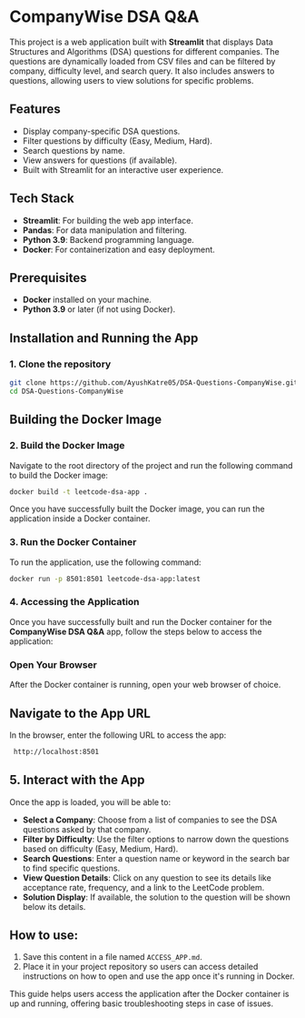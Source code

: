 # CompanyWise DSA Q&A

This project is a web application built with **Streamlit** that displays Data Structures and Algorithms (DSA) questions for different companies. The questions are dynamically loaded from CSV files and can be filtered by company, difficulty level, and search query. It also includes answers to questions, allowing users to view solutions for specific problems.

## Features

- Display company-specific DSA questions.
- Filter questions by difficulty (Easy, Medium, Hard).
- Search questions by name.
- View answers for questions (if available).
- Built with Streamlit for an interactive user experience.

## Tech Stack

- **Streamlit**: For building the web app interface.
- **Pandas**: For data manipulation and filtering.
- **Python 3.9**: Backend programming language.
- **Docker**: For containerization and easy deployment.

## Prerequisites

- **Docker** installed on your machine.
- **Python 3.9** or later (if not using Docker).

## Installation and Running the App

### 1. Clone the repository

```bash
git clone https://github.com/AyushKatre05/DSA-Questions-CompanyWise.git
cd DSA-Questions-CompanyWise
```

## Building the Docker Image


###  2. Build the Docker Image

Navigate to the root directory of the project and run the following command to build the Docker image:

```bash
docker build -t leetcode-dsa-app .
```

Once you have successfully built the Docker image, you can run the application inside a Docker container. 

### 3. Run the Docker Container

To run the application, use the following command:

```bash
docker run -p 8501:8501 leetcode-dsa-app:latest 
```

### 4. Accessing the Application

Once you have successfully built and run the Docker container for the **CompanyWise DSA Q&A** app, follow the steps below to access the application:

### Open Your Browser

After the Docker container is running, open your web browser of choice.

## Navigate to the App URL

In the browser, enter the following URL to access the app:

```bash
 http://localhost:8501
```

## 5. Interact with the App

Once the app is loaded, you will be able to:

- **Select a Company**: Choose from a list of companies to see the DSA questions asked by that company.
- **Filter by Difficulty**: Use the filter options to narrow down the questions based on difficulty (Easy, Medium, Hard).
- **Search Questions**: Enter a question name or keyword in the search bar to find specific questions.
- **View Question Details**: Click on any question to see its details like acceptance rate, frequency, and a link to the LeetCode problem.
- **Solution Display**: If available, the solution to the question will be shown below its details.


## How to use:
1. Save this content in a file named `ACCESS_APP.md`.
2. Place it in your project repository so users can access detailed instructions on how to open and use the app once it's running in Docker.

This guide helps users access the application after the Docker container is up and running, offering basic troubleshooting steps in case of issues.
